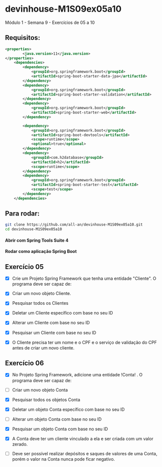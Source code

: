 # devinhouse-M1S09ex05a10
Módulo 1 - Semana 9 - Exercícios de 05 a 10

## Requisitos:

```xml
<properties>
		<java.version>11</java.version>
</properties>
	<dependencies>
		<dependency>
			<groupId>org.springframework.boot</groupId>
			<artifactId>spring-boot-starter-data-jpa</artifactId>
		</dependency>
		<dependency>
			<groupId>org.springframework.boot</groupId>
			<artifactId>spring-boot-starter-validation</artifactId>
		</dependency>
		<dependency>
			<groupId>org.springframework.boot</groupId>
			<artifactId>spring-boot-starter-web</artifactId>
		</dependency>

		<dependency>
			<groupId>org.springframework.boot</groupId>
			<artifactId>spring-boot-devtools</artifactId>
			<scope>runtime</scope>
			<optional>true</optional>
		</dependency>
		<dependency>
			<groupId>com.h2database</groupId>
			<artifactId>h2</artifactId>
			<scope>runtime</scope>
		</dependency>
		<dependency>
			<groupId>org.springframework.boot</groupId>
			<artifactId>spring-boot-starter-test</artifactId>
			<scope>test</scope>
		</dependency>
	</dependencies>
```

## Para rodar:

```bash
git clone https://github.com/all-an/devinhouse-M1S09ex05a10.git
cd devinhouse-M1S09ex05a10
```
#### Abrir com Spring Tools Suite 4
#### Rodar como aplicação Spring Boot

## Exercício 05

- [x] Crie um Projeto Spring Framework que tenha uma entidade "Cliente". 
O programa deve ser capaz de:

- [x] Criar um novo objeto Cliente.
- [x] Pesquisar todos os Clientes
- [x] Deletar um Cliente específico com base no seu ID
- [x] Alterar um Cliente com base no seu ID
- [x] Pesquisar um Cliente com base no seu ID

- [x] O Cliente precisa ter um nome e o CPF e o serviço de validação do CPF antes de criar um novo cliente.

## Exercício 06

- [x] No Projeto Spring Framework, adicione uma entidade !Conta! . 
O programa deve ser capaz de:

- [ ] Criar um novo objeto Conta 
- [x] Pesquisar todos os objetos Conta 
- [x] Deletar um objeto Conta específico com base no seu ID
- [ ] Alterar um objeto Conta com base no seu ID
- [x] Pesquisar um objeto Conta com base no seu ID

- [x] A Conta deve ter um cliente vinculado a ela e ser criada com um valor zerado.
- [ ] Deve ser possível realizar depósitos e saques de valores de uma Conta, porém o valor na Conta nunca pode ficar negativo.


